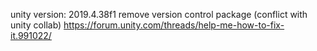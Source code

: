 unity version: 2019.4.38f1
remove version control package (conflict with unity collab)
https://forum.unity.com/threads/help-me-how-to-fix-it.991022/